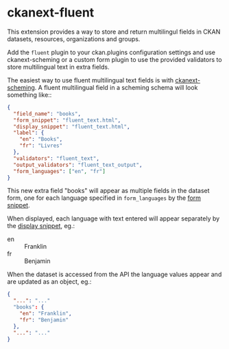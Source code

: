 ckanext-fluent
==============

This extension provides a way to store and return multilingul
fields in CKAN datasets, resources, organizations and groups.

Add the `fluent` plugin to your ckan.plugins configuration
settings and use ckanext-scheming or a custom form plugin to
use the provided validators to store multilingual text in
extra fields.

The easiest way to use fluent multilingual text fields is with
[ckanext-scheming](https://github.com/open-data/ckanext-scheming/).
A fluent multilingual field in a scheming schema
will look something like::

```json
{
  "field_name": "books",
  "form_snippet": "fluent_text.html",
  "display_snippet": "fluent_text.html",
  "label": {
    "en": "Books",
    "fr": "Livres"
  },
  "validators": "fluent_text",
  "output_validators": "fluent_text_output",
  "form_languages": ["en", "fr"]
}
```

This new extra field "books" will appear as multiple fields in the
dataset form, one for each language specified in `form_languages`
by the [form snippet](ckanext/fluent/templates/scheming/form_snippets/fluent_text.html).

When displayed, each language with text entered will appear separately
by the
[display snippet](ckanext/fluent/templates/scheming/display_snippets/fluent_text.html), eg.:

<dl>
  <dt>en</dt>
  <dd>Franklin</dd>
  <dt>fr</dt>
  <dd>Benjamin</dd>
</dl>

When the dataset is accessed from the API the language values appear
and are updated as an object, eg.:

```json
{
  "...": "..."
  "books": {
    "en": "Franklin",
    "fr": "Benjamin"
  },
  "...": "..."
}
